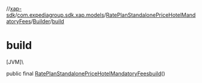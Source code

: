 //[xap-sdk](../../../../index.md)/[com.expediagroup.sdk.xap.models](../../index.md)/[RatePlanStandalonePriceHotelMandatoryFees](../index.md)/[Builder](index.md)/[build](build.md)

# build

[JVM]\

public final [RatePlanStandalonePriceHotelMandatoryFees](../index.md)[build](build.md)()
